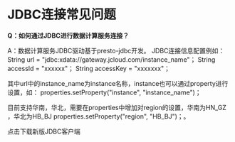 # JDBC连接常见问题

**Q：如何通过JDBC进行数据计算服务连接？**

A：数据计算服务JDBC驱动基于presto-jdbc开发。
JDBC连接信息配置例如：
String url = "jdbc:xdata://gateway.jcloud.com/instance_name"；
String accessId = "xxxxxx"；
String accessKey = "xxxxxxx"；

其中url中的instance_name为instance名称，instance也可以通过property进行设置，如：
properties.setProperty("instance", "instance_name")；

目前支持华南，华北，需要在properties中增加对region的设置，华南为HN_GZ ，华北为HB_BJ
properties.setProperty("region", "HB_BJ")；。

点击下载新版JDBC客户端
